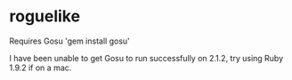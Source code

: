 roguelike
=========

Requires Gosu 'gem install gosu'

I have been unable to get Gosu to run successfully on 2.1.2, try using Ruby 1.9.2 if on a mac.
